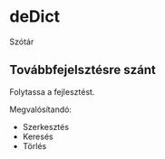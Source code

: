 # deDict

Szótár

## Továbbfejelsztésre szánt

Folytassa a fejlesztést.

Megvalósítandó:

* Szerkesztés
* Keresés
* Törlés
